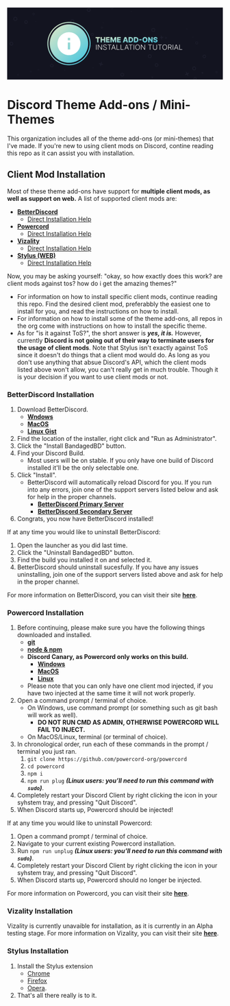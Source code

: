 ![Banner](./assets/banner.png)

# Discord Theme Add-ons / Mini-Themes
This organization includes all of the theme add-ons (or mini-themes) that I've made. If you're new to using client mods on Discord, contine reading this repo as it can assist you with installation.

## Client Mod Installation
Most of these theme add-ons have support for **multiple client mods, as well as support on web.** A list of supported client mods are:
- **[BetterDiscord](https://betterdiscord.net)**
    - [Direct Installation Help](https://github.com/Discord-Theme-Addons/tutorial#betterdiscord-installation)
- **[Powercord](https://powercord.dev)**        
    - [Direct Installation Help](https://github.com/Discord-Theme-Addons/tutorial#powercord-installation)
- **[Vizality](https://vizality.com/)**
    - [Direct Installation Help](https://github.com/Discord-Theme-Addons/tutorial#vizality-installation)
- **[Stylus (WEB)](https://github.com/openstyles/stylus)**
    - [Direct Installation Help](https://github.com/Discord-Theme-Addons/tutorial#stylus-installation)

Now, you may be asking yourself: "okay, so how exactly does this work? are client mods against tos? how do i get the amazing themes?" 
- For information on how to install specific client mods, continue reading this repo. Find the desired client mod, preferabbly the easiest one to install for you, and read the instructions on how to install.
- For information on how to install some of the theme add-ons, all repos in the org come with instructions on how to install the specific theme. 
- As for "is it against ToS?", the short answer is ***yes, it is.*** However, currently **Discord is not going out of their way to terminate users for the usage of client mods**. Note that Stylus isn't exactly against ToS since it doesn't do things that a client mod would do. As long as you don't use anything that absue Discord's API, which the client mods listed above won't allow, you can't really get in much trouble. Though it is your decision if you want to use client mods or not.

### BetterDiscord Installation
1. Download BetterDiscord.
    - **[Wndows](https://github.com/rauenzi/BBDInstaller/releases/download/v1.0.5/BandagedBD.exe)**
    - **[MacOS](https://github.com/rauenzi/BBDInstaller/releases/download/v1.0.5/BandagedBD_Mac.zip)**
    - **[Linux Gist](https://gist.github.com/ObserverOfTime/d7e60eb9aa7fe837545c8cb77cf31172)**
2. Find the location of the installer, right click and "Run as Administrator".
3. Click the "Install BandagedBD" button.
4. Find your Discord Build.
    - Most users will be on stable. If you only have one build of Discord installed it'll be the only selectable one.
5. Click "Install".
    - BetterDiscord will automatically reload Discord for you. If you run into any errors, join one of the support servers listed below and ask for help in the proper channels.
      - **[BetterDiscord Primary Server](https://discord.gg/0Tmfo5ZbORCRqbAd)**
      - **[BetterDiscord Secondary Server](https://discord.gg/2HScm8j)**
6. Congrats, you now have BetterDiscord installed!

If at any time you would like to uninstall BetterDiscord:
1. Open the launcher as you did last time.
2. Click the "Uninstall BandagedBD" button.
3. Find the build you installed it on and selected it.
4. BetterDiscord should uninstall sucesfully. If you have any issues uninstalling, join one of the support servers listed above and ask for help in the proper channel.

For more information on BetterDiscord, you can visit their site **[here](https://betterdiscord.net/)**.

### Powercord Installation
1. Before continuing, please make sure you have the following things downloaded and installed.
    - **[git](https://git-scm.com/downloads)**
    - **[node & npm](https://nodejs.org/en/)**
    - **Discord Canary, as Powercord only works on this build.**
        - **[Windows](https://discord.com/api/download/canary?platform=win)**
        - **[MacOS](https://discord.com/api/download/canary?platform=osx)**
        - **[Linux](https://discord.com/api/download/canary?platform=linux)**
    - Please note that you can only have one client mod injected, if you have two injected at the same time it will not work properly.
2. Open a command prompt / terminal of choice.
    - On Windows, use command prompt (or something such as git bash will work as well).
        - **DO NOT RUN CMD AS ADMIN, OTHERWISE POWERCORD WILL FAIL TO INJECT.**
    - On MacOS/Linux, terminal (or terminal of choice).
3. In chronological order, run each of these commands in the prompt / terminal you just ran.
    1. `git clone https://github.com/powercord-org/powercord`
    2. `cd powercord`
    3. `npm i`
    4. `npm run plug` ***(Linux users: you’ll need to run this command with `sudo`)***.
4. Completely restart your Discord Client by right clicking the icon in your syhstem tray, and pressing "Quit Discord".
5. When Discord starts up, Powercord should be injected!

If at any time you would like to uninstall Powercord:
1. Open a command prompt / terminal of choice.
2. Navigate to your current existing Powercord installation.
3. Run `npm run unplug` ***(Linux users: you’ll need to run this command with `sudo`)***.
4. Completely restart your Discord Client by right clicking the icon in your syhstem tray, and pressing "Quit Discord".
5. When Discord starts up, Powercord should no longer be injected.

For more information on Powercord, you can visit their site **[here](https://powercord.dev/)**.

### Vizality Installation
Vizality is currently unavaible for installation, as it is currently in an Alpha testing stage. For more information on Vizality, you can visit their site **[here](https://vizality.com/)**.

### Stylus Installation
1. Install the Stylus extension
    - [Chrome](https://chrome.google.com/webstore/detail/stylus/clngdbkpkpeebahjckkjfobafhncgmne)
    - [Firefox](https://addons.mozilla.org/en-US/firefox/addon/styl-us/) 
    - [Opera](https://github.com/openstyles/stylus/wiki/Opera,-Outdated-Stylus).
2. That's all there really is to it.
